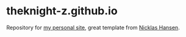 # theknight-z.github.io
Repository for [my personal site](https://theknight-z.github.io/), great template from [Nicklas Hansen](https://nicklashansen.github.io/).
